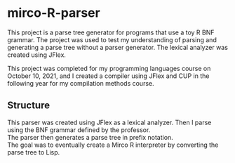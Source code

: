 # mirco-R-parser
This project is a parse tree generator for programs that use a toy R BNF grammar. The project was used to test my understanding of parsing and generating a parse tree without a parser generator. The lexical analyzer was created using JFlex.

This project was completed for my programming languages course on October 10, 2021, and I created a compiler using JFlex and CUP in the following year for my compilation methods course.

## Structure
This parser was created using JFlex as a lexical analyzer. Then I parse using the BNF grammar defined by the professor. <br>
The parser then generates a parse tree in prefix notation. <br>
The goal was to eventually create a Mirco R interpreter by converting the parse tree to Lisp.
